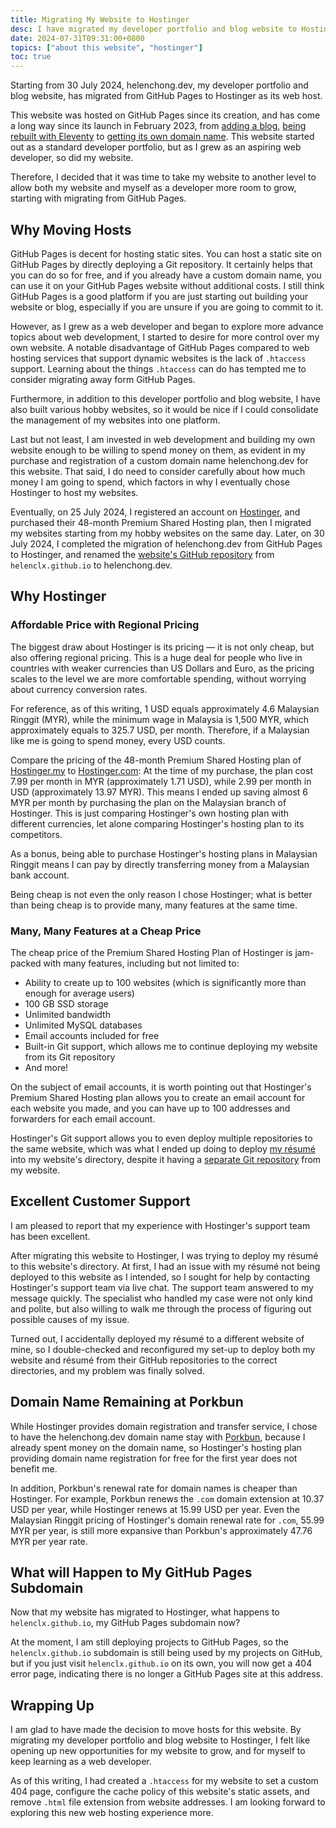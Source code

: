 ```yaml
---
title: Migrating My Website to Hostinger
desc: I have migrated my developer portfolio and blog website to Hostinger.
date: 2024-07-31T09:31:00+0800
topics: ["about this website", "hostinger"]
toc: true
---
```


Starting from 30 July 2024, helenchong.dev, my developer portfolio and blog website, has migrated from GitHub Pages to Hostinger as its web host.

This website was hosted on GitHub Pages since its creation, and has come a long way since its launch in February 2023, from [adding a blog](2023-08-21-Welcome-to-Helen-Codes.md), [being rebuilt with Eleventy](2024-04-11-rebuilding-my-developer-portfolio-with-eleventy.md) to [getting its own domain name](2024-05-29-custom-domain-name-helenchong-dev.md). This website started out as a standard developer portfolio, but as I grew as an aspiring web developer, so did my website.

Therefore, I decided that it was time to take my website to another level to allow both my website and myself as a developer more room to grow, starting with migrating from GitHub Pages.

## Why Moving Hosts

GitHub Pages is decent for hosting static sites. You can host a static site on GitHub Pages by directly deploying a Git repository. It certainly helps that you can do so for free, and if you already have a custom domain name, you can use it on your GitHub Pages website without additional costs. I still think GitHub Pages is a good platform if you are just starting out building your website or blog, especially if you are unsure if you are going to commit to it.

However, as I grew as a web developer and began to explore more advance topics about web development, I started to desire for more control over my own website. A notable disadvantage of GitHub Pages compared to web hosting services that support dynamic websites is the lack of `.htaccess` support. Learning about the things `.htaccess` can do has tempted me to consider migrating away form GitHub Pages.

Furthermore, in addition to this developer portfolio and blog website, I have also built various hobby websites, so it would be nice if I could consolidate the management of my websites into one platform.

Last but not least, I am invested in web development and building my own website  enough to be willing to spend money on them, as evident in my purchase and registration of a custom domain name helenchong.dev for this website. That said, I do need to consider carefully about how much money I am going to spend, which factors in why I eventually chose Hostinger to host my websites.

Eventually, on 25 July 2024, I registered an account on [Hostinger](https://www.hostinger.my/), and purchased their 48-month Premium Shared Hosting plan, then I migrated my websites starting from my hobby websites on the same day. Later, on 30 July 2024, I completed the migration of helenchong.dev from GitHub Pages to Hostinger, and renamed the [website's GitHub repository](https://github.com/helenclx/helenchong.dev) from `helenclx.github.io` to helenchong.dev.

## Why Hostinger

### Affordable Price with Regional Pricing

The biggest draw about Hostinger is its pricing — it is not only cheap, but also offering regional pricing. This is a huge deal for people who live in countries with weaker currencies than US Dollars and Euro, as the pricing scales to the level we are more comfortable spending, without worrying about currency conversion rates.

For reference, as of this writing, 1 USD equals approximately 4.6 Malaysian Ringgit (MYR), while the minimum wage in Malaysia is 1,500 MYR, which approximately equals to 325.7 USD, per month. Therefore, if a Malaysian like me is going to spend money, every USD counts.

Compare the pricing of the 48-month Premium Shared Hosting plan of [Hostinger.my](https://www.hostinger.my/) to [Hostinger.com](https://www.hostinger.com/): At the time of my purchase, the plan cost 7.99 per month in MYR (approximately 1.71 USD), while 2.99 per month in USD (approximately 13.97 MYR). This means I ended up saving almost 6 MYR per month by purchasing the plan on the Malaysian branch of Hostinger. This is just comparing Hostinger's own hosting plan with different currencies, let alone comparing Hostinger's hosting plan to its competitors.

As a bonus, being able to purchase Hostinger's hosting plans in Malaysian Ringgit means I can pay by directly transferring money from a Malaysian bank account.

Being cheap is not even the only reason I chose Hostinger; what is better than being cheap is to provide many, many features at the same time.

### Many, Many Features at a Cheap Price

The cheap price of the Premium Shared Hosting Plan of Hostinger is jam-packed with many features, including but not limited to:
- Ability to create up to 100 websites (which is significantly more than enough for average users)
- 100 GB SSD storage
- Unlimited bandwidth
- Unlimited MySQL databases
- Email accounts included for free
- Built-in Git support, which allows me to continue deploying my website from its Git repository
- And more!

On the subject of email accounts, it is worth pointing out that Hostinger's Premium Shared Hosting plan allows you to create an email account for each website you made, and you can have up to 100 addresses and forwarders for each email account.

Hostinger's Git support allows you to even deploy multiple repositories to the same website, which was what I ended up doing to deploy [my résumé](/resume) into my website's directory, despite it having a [separate Git repository](https://github.com/helenclx/resume) from my website.

## Excellent Customer Support

I am pleased to report that my experience with Hostinger's support team has been excellent.

After migrating this website to Hostinger, I was trying to deploy my résumé to this website's directory. At first, I had an issue with my résumé not being deployed to this website as I intended, so I sought for help by contacting Hostinger's support team via live chat. The support team answered to my message quickly. The specialist who handled my case were not only kind and polite, but also willing to walk me through the process of figuring out possible causes of my issue.

Turned out, I accidentally deployed my résumé to a different website of mine, so I double-checked and reconfigured my set-up to deploy both my website and résumé from their GitHub repositories to the correct directories, and my problem was finally solved.

## Domain Name Remaining at Porkbun

While Hostinger provides domain registration and transfer service, I chose to have the helenchong.dev domain name stay with [Porkbun](https://porkbun.com/), because I already spent money on the domain name, so Hostinger's hosting plan providing domain name registration for free for the first year does not benefit me.

In addition, Porkbun's renewal rate for domain names is cheaper than Hostinger. For example, Porkbun renews the `.com` domain extension at 10.37 USD per year, while Hostinger renews at 15.99 USD per year. Even the Malaysian Ringgit pricing of Hostinger's domain renewal rate for `.com`, 55.99 MYR per year, is still more expansive than Porkbun's approximately 47.76 MYR per year rate.

## What will Happen to My GitHub Pages Subdomain

Now that my website has migrated to Hostinger, what happens to `helenclx.github.io`, my GitHub Pages subdomain now?

At the moment, I am still deploying projects to GitHub Pages, so the `helenclx.github.io` subdomain is still being used by my projects on GitHub, but if you just visit `helenclx.github.io` on its own, you will now get a 404 error page, indicating there is no longer a GitHub Pages site at this address.

## Wrapping Up

I am glad to have made the decision to move hosts for this website. By migrating my developer portfolio and blog website to Hostinger, I felt like opening up new opportunities for my website to grow, and for myself to keep learning as a web developer.

As of this writing, I had created a `.htaccess` for my website to set a custom 404 page, configure the cache policy of this website's static assets, and remove `.html` file extension from website addresses. I am looking forward to exploring this new web hosting experience more.
